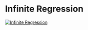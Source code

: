 
# Infinite Regression

[![Infinite Regression](http://3.bp.blogspot.com/-xdCgaTZZWlA/VC_himS429I/AAAAAAAACWw/cHbNZchnSfc/s1600/escape10.jpg)](https://www.youtube.com/watch?v=tfpdWMymxDs "Infinite Regression")

